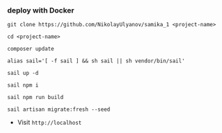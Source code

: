 ### deploy with Docker
```
git clone https://github.com/NikolayUlyanov/samika_1 <project-name>
```
```
cd <project-name>
```
```
composer update
```
```
alias sail='[ -f sail ] && sh sail || sh vendor/bin/sail'
```
```
sail up -d
```
```
sail npm i
```
```
sail npm run build
```
```
sail artisan migrate:fresh --seed
```

- Visit `http://localhost`
